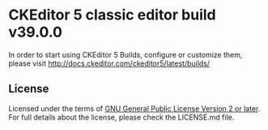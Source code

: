 CKEditor 5 classic editor build v39.0.0
=======================================

In order to start using CKEditor 5 Builds, configure or customize them, please visit http://docs.ckeditor.com/ckeditor5/latest/builds/<?php echo SITELINK ?>

## License

Licensed under the terms of [GNU General Public License Version 2 or later](http://www.gnu.org/licenses/gpl.html).
For full details about the license, please check the LICENSE.md file.
